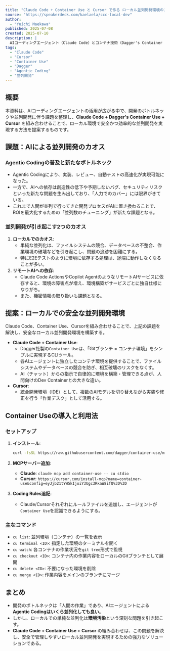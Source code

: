 ```yaml
---
title: "Claude Code + Container Use と Cursor で作る ローカル並列開発環境のススメ / ccc local dev"
source: "https://speakerdeck.com/kaelaela/ccc-local-dev"
author:
  - "Yuichi Maekawa"
published: 2025-07-08
created: 2025-07-10
description: |
  AIコーディングエージェント（Claude Code）とコンテナ技術（Dagger's Container Use）、そしてCursorエディタを組み合わせ、ローカル環境で安全かつ効率的な並列開発を実現する方法についての提案。
tags:
  - "Claude Code"
  - "Cursor"
  - "Container Use"
  - "Dagger"
  - "Agentic Coding"
  - "並列開発"
---
```


## 概要

本資料は、AIコーディングエージェントの活用が広がる中で、開発のボトルネックや並列開発に伴う課題を整理し、**Claude Code + Dagger's Container Use + Cursor** を組み合わせることで、ローカル環境で安全かつ効率的な並列開発を実現する方法を提案するものです。

## 課題：AIによる並列開発のカオス

### Agentic Codingの普及と新たなボトルネック

* Agentic Codingにより、実装、レビュー、自動テストの高速化が実現可能になった。
* 一方で、AIへの依存は創造性の低下や予期しないバグ、セキュリティリスクといった新たな問題を生み出しており、「人力でのカバー」には限界がきている。
* これまで人間が並列で行ってきた開発プロセスがAIに置き換わることで、ROIを最大化するための「並列数のチューニング」が新たな課題となる。

### 並列開発が引き起こす2つのカオス

1. **ローカルでのカオス**:
    * 単純な並列化は、ファイルシステムの競合、データベースの不整合、作業環境の破壊などを引き起こし、問題の追跡を困難にする。
    * 特にE2Eテストのように環境に依存する処理は、途端に動作しなくなることが多い。
2. **リモートAIへの依存**:
    * Claude Code ActionsやCopilot AgentのようなリモートAIサービスに依存すると、環境の障害点が増え、環境構築がサービスごとに独自仕様になりがち。
    * また、機密情報の取り扱いも課題となる。

## 提案：ローカルでの安全な並列開発環境

Claude Code、Container Use、Cursorを組み合わせることで、上記の課題を解決し、安全なローカル並列開発環境を構築する。

* **Claude Code + Container Use**:
  * Dagger社製の`Container Use`は、「Gitブランチ = コンテナ環境」をシンプルに実現するCLIツール。
  * 各AIエージェントに独立したコンテナ環境を提供することで、ファイルシステムやデータベースの競合を防ぎ、相互破壊のリスクをなくす。
  * AI（チャット）からの指示で自律的に環境を構築・管理できる点が、人間向けのDev Containerとの大きな違い。
* **Cursor**:
  * 統合開発環境（IDE）として、複数のAIモデルを切り替えながら実装や修正を行う「作業デスク」として活用する。

## Container Useの導入と利用法

### セットアップ

1. **インストール**:

    ```bash
    curl -fsSL https://raw.githubusercontent.com/dagger/container-use/main/install.sh | bash
    ```

2. **MCPサーバー追加**:
    * **Claude**: `claude mcp add container-use -- cu stdio`
    * **Cursor**: `https://cursor.com/install-mcp?name=container-use&config=eyJjb21tYW5kIjoiY3Ugc3RkaW8ifQ%3D%3D`
3. **Coding Rules追記**:
    * Claude/Cursorそれぞれにルールファイルを追加し、エージェントが`Container Use`を認識できるようにする。

### 主なコマンド

* `cu list`: 並列環境（コンテナ）の一覧を表示
* `cu terminal <ID>`: 指定した環境のターミナルを開く
* `cu watch`: 各コンテナの作業状況を`git tree`形式で監視
* `cu checkout <ID>`: コンテナ内の作業内容をローカルのGitブランチとして展開
* `cu delete <ID>`: 不要になった環境を削除
* `cu merge <ID>`: 作業内容をメインのブランチにマージ

## まとめ

* 開発のボトルネックは「人間の作業」であり、AIエージェントによる**Agentic Codingはいくら並列化しても良い**。
* しかし、ローカルでの単純な並列化は**環境汚染**という深刻な問題を引き起こす。
* **Claude Code + Container Use + Cursor** の組み合わせは、この問題を解決し、安全で管理しやすいローカル並列開発を実現するための強力なソリューションである。
